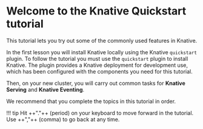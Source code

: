 # Welcome to the Knative Quickstart tutorial

This tutorial lets you try out some of the commonly used features in Knative.

In the first lesson you will install Knative locally using the Knative `quickstart` plugin.
To follow the tutorial you must use the `quickstart` plugin to install Knative.
The plugin provides a Knative deployment for development use, which has
been configured with the components you need for this tutorial.

Then, on your new cluster, you will carry out common tasks for **Knative Serving** and **Knative Eventing**.

We recommend that you complete the topics in this tutorial in order.

!!! tip
    Hit ++"."++ (period) on your keyboard to move forward in the tutorial. Use ++","++ (comma) to go back at any time.
